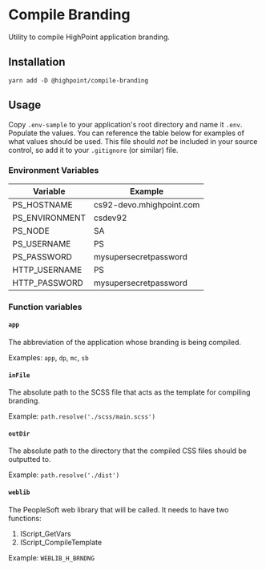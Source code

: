 # Compile Branding

Utility to compile HighPoint application branding.

## Installation

`yarn add -D @highpoint/compile-branding`

## Usage

Copy `.env-sample` to your application's root directory and name it `.env`.
Populate the values. You can reference the table below for examples of what
values should be used. This file should _not_ be included in your source
control, so add it to your `.gitignore` (or similar) file.

### Environment Variables

| Variable       | Example                  |
| -------------- | ------------------------ |
| PS_HOSTNAME    | cs92-devo.mhighpoint.com |
| PS_ENVIRONMENT | csdev92                  |
| PS_NODE        | SA                       |
| PS_USERNAME    | PS                       |
| PS_PASSWORD    | mysupersecretpassword    |
| HTTP_USERNAME  | PS                       |
| HTTP_PASSWORD  | mysupersecretpassword    |

### Function variables

#### `app`

The abbreviation of the application whose branding is being compiled.

Examples: `app`, `dp`, `mc`, `sb`

#### `inFile`

The absolute path to the SCSS file that acts as the template for compiling
branding.

Example: `path.resolve('./scss/main.scss')`

#### `outDir`

The absolute path to the directory that the compiled CSS files should be
outputted to.

Example: `path.resolve('./dist')`

#### `weblib`

The PeopleSoft web library that will be called. It needs to have two functions:

1. IScript_GetVars
2. IScript_CompileTemplate

Example: `WEBLIB_H_BRNDNG`
